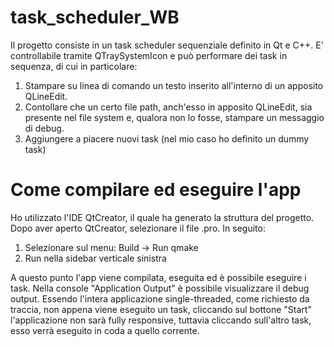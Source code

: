 # task_scheduler_WB

Il progetto consiste in un task scheduler sequenziale definito in Qt e C++. 
E' controllabile tramite QTraySystemIcon e può performare dei task in sequenza, di cui in particolare:
1) Stampare su linea di comando un testo inserito all'interno di un apposito QLineEdit.
2) Contollare che un certo file path, anch'esso in apposito QLineEdit, sia presente nel file system e, qualora non lo fosse, stampare un messaggio di debug.
3) Aggiungere a piacere nuovi task (nel mio caso ho definito un dummy task)

# Come compilare ed eseguire l'app

Ho utilizzato l'IDE QtCreator, il quale ha generato la struttura del progetto. Dopo aver aperto QtCreator, selezionare il file .pro. In seguito:
1) Selezionare sul menu: Build -> Run qmake
2) Run nella sidebar verticale sinistra

A questo punto l'app viene compilata, eseguita ed è possibile eseguire i task. Nella console "Application Output" è possibile visualizzare il debug output. Essendo l'intera applicazione single-threaded, come richiesto da traccia, non appena viene eseguito un task, cliccando sul bottone "Start" l'applicazione non sarà fully responsive, tuttavia cliccando sull'altro task, esso verrà eseguito in coda a quello corrente.

